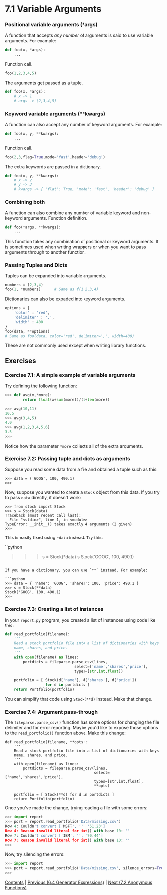 # 7.1 Variable Arguments

### Positional variable arguments (*args)

A function that accepts *any number* of arguments is said to use variable arguments.
For example:

```python
def foo(x, *args):
    ...
```

Function call.

```python
foo(1,2,3,4,5)
```

The arguments get passed as a tuple.

```python
def foo(x, *args):
    # x -> 1
    # args -> (2,3,4,5)
```

### Keyword variable arguments (**kwargs)

A function can also accept any number of keyword arguments.
For example:

```python
def foo(x, y, **kwargs):
    ...
```

Function call.

```python
foo(2,3,flag=True,mode='fast',header='debug')
```

The extra keywords are passed in a dictionary.

```python
def foo(x, y, **kwargs):
    # x -> 2
    # y -> 3
    # kwargs -> { 'flat': True, 'mode': 'fast', 'header': 'debug' }
```

### Combining both

A function can also combine any number of variable keyword and non-keyword arguments.
Function definition.

```python
def foo(*args, **kwargs):
    ...
```

This function takes any combination of positional or keyword arguments.
It is sometimes used when writing wrappers or when you want to pass arguments through to another function.

### Passing Tuples and Dicts

Tuples can be expanded into variable arguments.

```python
numbers = (2,3,4)
foo(1, *numbers)      # Same as f(1,2,3,4)
```

Dictionaries can also be expaded into keyword arguments.

```python
options = {
    'color' : 'red',
    'delimiter' : ',',
    'width' : 400
}
foo(data, **options)
# Same as foo(data, color='red', delimiter=',', width=400)
```

These are not commonly used except when writing library functions.

## Exercises

### Exercise 7.1: A simple example of variable arguments

Try defining the following function:

```python
>>> def avg(x,*more):
        return float(x+sum(more))/(1+len(more))

>>> avg(10,11)
10.5
>>> avg(3,4,5)
4.0
>>> avg(1,2,3,4,5,6)
3.5
>>>
```

Notice how the parameter `*more` collects all of the extra arguments.

### Exercise 7.2: Passing tuple and dicts as arguments

Suppose you read some data from a file and obtained a tuple such as
this:

```
>>> data = ('GOOG', 100, 490.1)
>>>
```

Now, suppose you wanted to create a `Stock` object from this
data.  If you try to pass `data` directly, it doesn't work:

```
>>> from stock import Stock
>>> s = Stock(data)
Traceback (most recent call last):
  File "<stdin>", line 1, in <module>
TypeError: __init__() takes exactly 4 arguments (2 given)
>>> 
```

This is easily fixed using `*data` instead.  Try this:

``python
>>> s = Stock(*data)
>>> s
Stock('GOOG', 100, 490.1)
>>>
```

If you have a dictionary, you can use `**` instead. For example:

```python
>>> data = { 'name': 'GOOG', 'shares': 100, 'price': 490.1 }
>>> s = Stock(**data)
Stock('GOOG', 100, 490.1)
>>>
```

### Exercise 7.3: Creating a list of instances

In your `report.py` program, you created a list of instances
using code like this:

```python
def read_portfolio(filename):
    '''
    Read a stock portfolio file into a list of dictionaries with keys
    name, shares, and price.
    '''
    with open(filename) as lines:
        portdicts = fileparse.parse_csv(lines, 
                               select=['name','shares','price'], 
                               types=[str,int,float])

    portfolio = [ Stock(d['name'], d['shares'], d['price']) 
                  for d in portdicts ]
    return Portfolio(portfolio)
```

You can simplify that code using `Stock(**d)` instead.  Make that change.

### Exercise 7.4: Argument pass-through

The `fileparse.parse_csv()` function has some options for changing the
file delimiter and for error reporting.  Maybe you'd like to expose those
options to the `read_portfolio()` function above.   Make this change:

```
def read_portfolio(filename, **opts):
    '''
    Read a stock portfolio file into a list of dictionaries with keys
    name, shares, and price.
    '''
    with open(filename) as lines:
        portdicts = fileparse.parse_csv(lines, 
                                        select=['name','shares','price'], 
                                        types=[str,int,float],
                                        **opts)

    portfolio = [ Stock(**d) for d in portdicts ]
    return Portfolio(portfolio)
```

Once you've made the change, trying reading a file with some errors:

```python
>>> import report
>>> port = report.read_portfolio('Data/missing.csv')
Row 4: Couldn't convert ['MSFT', '', '51.23']
Row 4: Reason invalid literal for int() with base 10: ''
Row 7: Couldn't convert ['IBM', '', '70.44']
Row 7: Reason invalid literal for int() with base 10: ''
>>>
```

Now, try silencing the errors:

```python
>>> import report
>>> port = report.read_portfolio('Data/missing.csv', silence_errors=True)
>>>
```

[Contents](../Contents) \| [Previous (6.4 Generator Expressions)](../06_Generators/04_More_generators) \| [Next (7.2 Anonymous Functions)](02_Anonymous_function)
